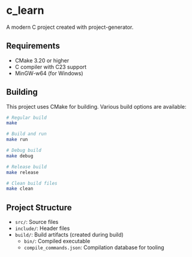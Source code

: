 # c_learn

A modern C project created with project-generator.

## Requirements

- CMake 3.20 or higher
- C compiler with C23 support
- MinGW-w64 (for Windows)

## Building

This project uses CMake for building. Various build options are available:

```bash
# Regular build
make

# Build and run
make run

# Debug build
make debug

# Release build
make release

# Clean build files
make clean
```

## Project Structure

- `src/`: Source files
- `include/`: Header files
- `build/`: Build artifacts (created during build)
  - `bin/`: Compiled executable
  - `compile_commands.json`: Compilation database for tooling
